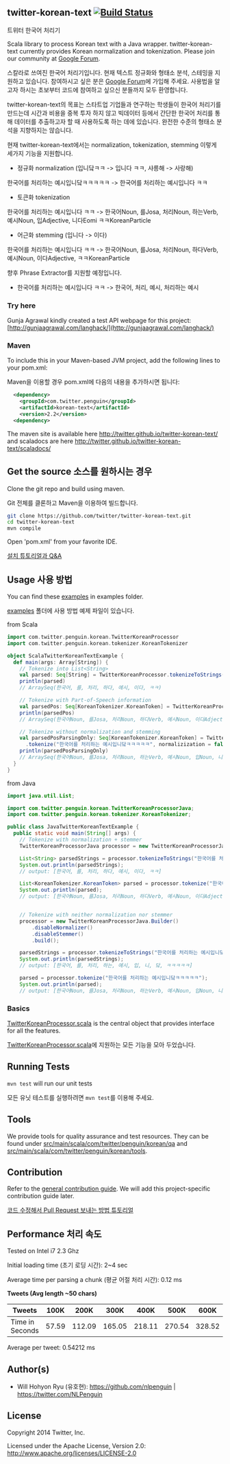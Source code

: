 ## twitter-korean-text [![Build Status](https://secure.travis-ci.org/twitter/twitter-korean-text.png?branch=master)](http://travis-ci.org/twitter/twitter-korean-text)
트위터 한국어 처리기

Scala library to process Korean text with a Java wrapper. twitter-korean-text currently provides Korean normalization and tokenization. Please join our community at [Google Forum](https://groups.google.com/forum/#!forum/twitter-korean-text).

스칼라로 쓰여진 한국어 처리기입니다. 현재 텍스트 정규화와 형태소 분석, 스테밍을 지원하고 있습니다. 참여하시고 싶은 분은 [Google Forum](https://groups.google.com/forum/#!forum/twitter-korean-text)에 가입해 주세요. 사용법을 알고자 하시는 초보부터 코드에 참여하고 싶으신 분들까지 모두 환영합니다. 

twitter-korean-text의 목표는 스타트업 기업들과 연구하는 학생들이 한국어 처리기를 만드는데 시간과 비용을 중복 투자 하지 않고 빅데이터 등에서 간단한 한국어 처리를 통해 데이터를 추출하고자 할 때 사용하도록 하는 데에 있습니다. 완전한 수준의 형태소 분석을 지향하지는 않습니다.

현재 twitter-korean-text에서는 normalization, tokenization, stemming 이렇게 세가지 기능을 지원합니다. 

* 정규화 normalization (입니닼ㅋㅋ -> 입니다 ㅋㅋ, 샤릉해 -> 사랑해)

한국어를 처리하는 예시입니닼ㅋㅋㅋㅋㅋ -> 한국어를 처리하는 예시입니다 ㅋㅋ

* 토큰화 tokenization

한국어를 처리하는 예시입니다 ㅋㅋ -> 한국어Noun, 를Josa, 처리Noun, 하는Verb, 예시Noun, 입Adjective, 니다Eomi ㅋㅋKoreanParticle

* 어근화 stemming (입니다 -> 이다)

한국어를 처리하는 예시입니다 ㅋㅋ -> 한국어Noun, 를Josa, 처리Noun, 하다Verb, 예시Noun, 이다Adjective, ㅋㅋKoreanParticle


향후 Phrase Extractor를 지원할 예정입니다. 

* 한국어를 처리하는 예시입니다 ㅋㅋ -> 한국어, 처리, 예시, 처리하는 예시

### Try here

Gunja Agrawal kindly created a test API webpage for this project: [http://gunjaagrawal.com/langhack/](http://gunjaagrawal.com/langhack/)


### Maven
To include this in your Maven-based JVM project, add the following lines to your pom.xml:

Maven을 이용할 경우 pom.xml에 다음의 내용을 추가하시면 됩니다:

```xml
  <dependency>
    <groupId>com.twitter.penguin</groupId>
    <artifactId>korean-text</artifactId>
    <version>2.2</version>
  <dependency>
```

The maven site is available here http://twitter.github.io/twitter-korean-text/ and scaladocs are here http://twitter.github.io/twitter-korean-text/scaladocs/

## Get the source 소스를 원하시는 경우

Clone the git repo and build using maven.

Git 전체를 클론하고 Maven을 이용하여 빌드합니다.

```bash
git clone https://github.com/twitter/twitter-korean-text.git
cd twitter-korean-text
mvn compile
```

Open 'pom.xml' from your favorite IDE.

[설치 튜토리얼과 Q&A](https://groups.google.com/forum/#!topic/twitter-korean-text/hAq-9ctfZ6M)

## Usage 사용 방법

You can find these [examples](examples) in examples folder.

[examples](examples) 폴더에 사용 방법 예제 파일이 있습니다. 

from Scala
```scala
import com.twitter.penguin.korean.TwitterKoreanProcessor
import com.twitter.penguin.korean.tokenizer.KoreanTokenizer

object ScalaTwitterKoreanTextExample {
  def main(args: Array[String]) {
    // Tokenize into List<String>
    val parsed: Seq[String] = TwitterKoreanProcessor.tokenizeToStrings("한국어를 처리하는 예시입니닼ㅋㅋㅋㅋㅋ")
    println(parsed)
    // ArraySeq(한국어, 를, 처리, 하다, 예시, 이다, ㅋㅋ)

    // Tokenize with Part-of-Speech information
    val parsedPos: Seq[KoreanTokenizer.KoreanToken] = TwitterKoreanProcessor.tokenize("한국어를 처리하는 예시입니닼ㅋㅋㅋㅋㅋ")
    println(parsedPos)
    // ArraySeq(한국어Noun, 를Josa, 처리Noun, 하다Verb, 예시Noun, 이다Adjective, ㅋㅋKoreanParticle)

    // Tokenize without normalization and stemming
    val parsedPosParsingOnly: Seq[KoreanTokenizer.KoreanToken] = TwitterKoreanProcessor
      .tokenize("한국어를 처리하는 예시입니닼ㅋㅋㅋㅋㅋ", normalizization = false, stemming = false)
    println(parsedPosParsingOnly)
    // ArraySeq(한국어Noun, 를Josa, 처리Noun, 하는Verb, 예시Noun, 입Noun, 니Josa, 닼Noun*, ㅋㅋㅋㅋㅋKoreanParticle)
  }
}

```

from Java
```java
import java.util.List;

import com.twitter.penguin.korean.TwitterKoreanProcessorJava;
import com.twitter.penguin.korean.tokenizer.KoreanTokenizer;

public class JavaTwitterKoreanTextExample {
  public static void main(String[] args) {
    // Tokenize with normalization + stemmer
    TwitterKoreanProcessorJava processor = new TwitterKoreanProcessorJava.Builder().build();

    List<String> parsedStrings = processor.tokenizeToStrings("한국어를 처리하는 예시입니닼ㅋㅋㅋㅋㅋ");
    System.out.println(parsedStrings);
    // output: [한국어, 를, 처리, 하다, 예시, 이다, ㅋㅋ]

    List<KoreanTokenizer.KoreanToken> parsed = processor.tokenize("한국어를 처리하는 예시입니닼ㅋㅋㅋㅋㅋ");
    System.out.println(parsed);
    // output: [한국어Noun, 를Josa, 처리Noun, 하다Verb, 예시Noun, 이다Adjective, ㅋㅋKoreanParticle]


    // Tokenize with neither normalization nor stemmer
    processor = new TwitterKoreanProcessorJava.Builder()
        .disableNormalizer()
        .disableStemmer()
        .build();

    parsedStrings = processor.tokenizeToStrings("한국어를 처리하는 예시입니닼ㅋㅋㅋㅋㅋ");
    System.out.println(parsedStrings);
    // output: [한국어, 를, 처리, 하는, 예시, 입, 니, 닼, ㅋㅋㅋㅋㅋ]

    parsed = processor.tokenize("한국어를 처리하는 예시입니닼ㅋㅋㅋㅋㅋ");
    System.out.println(parsed);
    // output: [한국어Noun, 를Josa, 처리Noun, 하는Verb, 예시Noun, 입Noun, 니Josa, 닼Noun*, ㅋㅋㅋㅋㅋKoreanParticle]

```


### Basics

[TwitterKoreanProcessor.scala](src/main/scala/com/twitter/penguin/korean/TwitterKoreanProcessor.scala) is the central object that provides interface for all the features.

[TwitterKoreanProcessor.scala](src/main/scala/com/twitter/penguin/korean/TwitterKoreanProcessor.scala)에 지원하는 모든 기능을 모아 두었습니다. 

## Running Tests

`mvn test` will run our unit tests

모든 유닛 테스트를 실행하려면 `mvn test`를 이용해 주세요.

## Tools

We provide tools for quality assurance and test resources. They can be found under [src/main/scala/com/twitter/penguin/korean/qa](src/main/scala/com/twitter/penguin/korean/qa) and [src/main/scala/com/twitter/penguin/korean/tools](src/main/scala/com/twitter/penguin/korean/tools).
 
## Contribution

Refer to the [general contribution guide](CONTRIBUTING.md). We will add this project-specific contribution guide later.

[코드 수정해서 Pull Request 보내는 방법 튜토리얼](https://groups.google.com/forum/#!topic/twitter-korean-text/c7iL5TU0sJU)

## Performance 처리 속도

Tested on Intel i7 2.3 Ghz

Initial loading time (초기 로딩 시간): 2~4 sec

Average time per parsing a chunk (평균 어절 처리 시간): 0.12 ms


**Tweets (Avg length ~50 chars)**

Tweets|100K|200K|300K|400K|500K|600K|700K|800K|900K|1M
---|---|---|---|---|---|---|---|---|---|---
Time in Seconds|57.59|112.09|165.05|218.11|270.54|328.52|381.09|439.71|492.94|542.12
Average per tweet: 0.54212 ms


## Author(s)

* Will Hohyon Ryu (유호현): https://github.com/nlpenguin | https://twitter.com/NLPenguin

## License

Copyright 2014 Twitter, Inc.

Licensed under the Apache License, Version 2.0: http://www.apache.org/licenses/LICENSE-2.0
